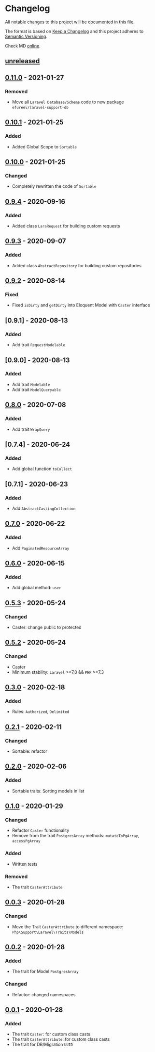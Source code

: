 # Changelog

All notable changes to this project will be documented in this file.

The format is based on [Keep a Changelog][keepachangelog]
and this project adheres to [Semantic Versioning][semver].

Check MD [online][check-online].

## [unreleased]

## [0.11.0] - 2021-01-27

### Removed

- Move all `Laravel Database/Scheme` code to new package `efureev/laravel-support-db`

## [0.10.1] - 2021-01-25

### Added

- Added Global Scope to `Sortable`

## [0.10.0] - 2021-01-25

### Changed

- Completely rewritten the code of `Sortable`

## [0.9.4] - 2020-09-16

### Added

- Added class `LaraRequest` for building custom requests

## [0.9.3] - 2020-09-07

### Added

- Added class `AbstractRepository` for building custom repositories

## [0.9.2] - 2020-08-14

### Fixed

- Fixed `isDirty` and `getDirty` into Eloquent Model with `Caster` interface

## [0.9.1] - 2020-08-13

### Added

- Add trait `RequestModelable`

## [0.9.0] - 2020-08-13

### Added

- Add trait `Modelable`
- Add trait `ModelQueryable`

## [0.8.0] - 2020-07-08

### Added

- Add trait `WrapQuery`

## [0.7.4] - 2020-06-24

### Added

- Add global function `toCollect`

## [0.7.1] - 2020-06-23

### Added

- Add `AbstractCastingCollection`

## [0.7.0] - 2020-06-22

### Added

- Add `PaginatedResourceArray`

## [0.6.0] - 2020-06-15

### Added

- Add global method: `user`

## [0.5.3] - 2020-05-24

### Changed

- Caster: change public to protected

## [0.5.2] - 2020-05-24

### Changed

- Caster
- Minimum stability: `Laravel` >=7.0 && `PHP` >=7.3

## [0.3.0] - 2020-02-18

### Added

- Rules: `Authorized`, `Delimited`

## [0.2.1] - 2020-02-11

### Changed

- Sortable: refactor

## [0.2.0] - 2020-02-06

### Added

- Sortable traits: Sorting models in list

## [0.1.0] - 2020-01-29

### Changed

- Refactor `Caster` functionality
- Remove from the trait `PostgresArray` methods: `mutateToPgArray`, `accessPgArray`

### Added

- Written tests

### Removed

- The trait `CasterAttribute`

## [0.0.3] - 2020-01-28

### Changed

- Move the Trait `CasterAttribute` to different namespace: `Php\Support\Laravel\Traits\Models`

## [0.0.2] - 2020-01-28

### Added

- The trait for Model `PostgresArray`

### Changed

- Refactor: changed namespaces

## [0.0.1] - 2020-01-28

### Added

- The trait `Caster`: for custom class casts
- The trait `CasterAttribute`: for custom class casts
- The trait for DB/Migration `UUID`

[unreleased]: https://github.com/efureev/laravel-support/compare/v0.11.0...HEAD
[0.11.0]: https://github.com/efureev/laravel-support/compare/v0.10.1...v0.11.0
[0.10.1]: https://github.com/efureev/laravel-support/compare/v0.10.0...v0.10.1
[0.10.0]: https://github.com/efureev/laravel-support/compare/v0.9.4...v0.10.0
[0.9.4]: https://github.com/efureev/laravel-support/compare/v0.9.3...v0.9.4
[0.9.3]: https://github.com/efureev/laravel-support/compare/v0.9.2...v0.9.3
[0.9.2]: https://github.com/efureev/laravel-support/compare/v0.9.0...v0.9.2
[0.8.0]: https://github.com/efureev/laravel-support/compare/v0.8.0...v0.9.0
[0.8.0]: https://github.com/efureev/laravel-support/compare/v0.7.0...v0.8.0
[0.7.0]: https://github.com/efureev/laravel-support/compare/v0.6.0...v0.7.0
[0.6.0]: https://github.com/efureev/laravel-support/compare/v0.5.3...v0.6.0
[0.5.3]: https://github.com/efureev/laravel-support/compare/v0.5.2...v0.5.3
[0.5.2]: https://github.com/efureev/laravel-support/compare/v0.3.0...v0.5.2
[0.3.0]: https://github.com/efureev/laravel-support/compare/v0.2.1...v0.3.0
[0.2.1]: https://github.com/efureev/laravel-support/compare/v0.2.0...v0.2.1
[0.2.0]: https://github.com/efureev/laravel-support/compare/v0.1.0...v0.2.0
[0.1.0]: https://github.com/efureev/laravel-support/compare/v0.0.3...v0.1.0
[0.0.3]: https://github.com/efureev/laravel-support/compare/v0.0.2...v0.0.3
[0.0.2]: https://github.com/efureev/laravel-support/compare/v0.0.1...v0.0.2
[0.0.1]: https://github.com/efureev/laravel-support/releases/tag/v0.0.1

[keepachangelog]:https://keepachangelog.com/en/1.1.0/
[semver]:https://semver.org/spec/v2.0.0.html
[check-online]:https://dlaa.me/markdownlint
